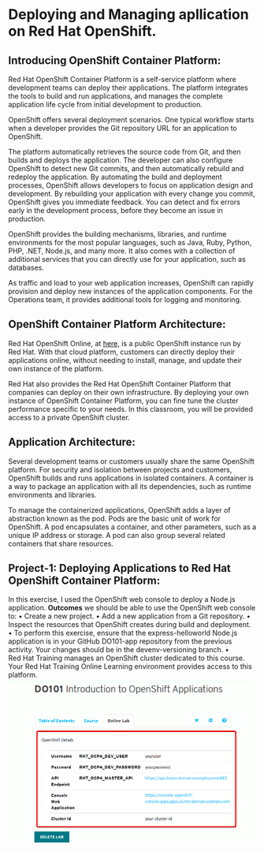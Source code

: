 # Deploying and Managing apllication on Red Hat OpenShift.

## Introducing OpenShift Container Platform:

Red Hat OpenShift Container Platform is a self-service platform where development teams can deploy their applications. The platform integrates the tools to build and run applications, and manages the complete application life cycle from initial development to production.

OpenShift offers several deployment scenarios. One typical workflow starts when a developer provides the Git repository URL for an application to OpenShift.

The platform automatically retrieves the source code from Git, and then builds and deploys the application. The developer can also configure OpenShift to detect new Git commits, and then automatically rebuild and redeploy the application.
By automating the build and deployment processes, OpenShift allows developers to focus on application design and development. By rebuilding your application with every change you commit, OpenShift gives you immediate feedback. You can detect and fix errors early in the development process, before they become an issue in production.

OpenShift provides the building mechanisms, libraries, and runtime environments for the most popular languages, such as Java, Ruby, Python, PHP, .NET, Node.js, and many more. It also comes with a collection of additional services that you can directly use for your application, such as databases.

As traffic and load to your web application increases, OpenShift can rapidly provision and deploy new instances of the application components. For the Operations team, it provides additional tools for logging and monitoring.

## OpenShift Container Platform Architecture:
Red Hat OpenShift Online, at [here](https://www.openshift.com/), is a public OpenShift instance run by Red Hat. With that cloud platform, customers can directly deploy their applications online, without needing to install, manage, and update their own instance of the platform.

Red Hat also provides the Red Hat OpenShift Container Platform that companies can deploy on their own infrastructure. By deploying your own instance of OpenShift Container Platform, you can fine tune the cluster performance specific to your needs. In this classroom, you will be provided access to a private OpenShift cluster.

## Application Architecture:
Several development teams or customers usually share the same OpenShift platform. For security and isolation between projects and customers, OpenShift builds and runs applications in isolated containers. A container is a way to package an application with all its dependencies, such as runtime environments and libraries.


To manage the containerized applications, OpenShift adds a layer of abstraction known as the pod. Pods are the basic unit of work for OpenShift. A pod encapsulates a container, and other parameters, such as a unique IP address or storage. A pod can also group several related containers that share resources.

## Project-1: Deploying Applications to Red Hat OpenShift Container Platform:
In this exercise, I used the OpenShift web console to deploy a Node.js application.
**Outcomes**
we should be able to use the OpenShift web console to:
	• Create a new project.
	• Add a new application from a Git repository.
	• Inspect the resources that OpenShift creates during build and deployment.
	• To perform this exercise, ensure that the express-helloworld Node.js application is in your  GitHub DO101-app repository from the previous activity. Your changes should be in the devenv-versioning branch.
	• Red Hat Training manages an OpenShift cluster dedicated to this course. Your Red Hat Training Online Learning environment provides access to this platform.
<img src="Images/1.png" width="500">


